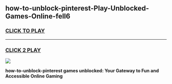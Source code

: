 
## how-to-unblock-pinterest-Play-Unblocked-Games-Online-fell6
<h3>
<a href="https://premium76.site?title=how-to-unblock-pinterest&ref=25A">CLICK TO PLAY</a></h3>
<hr>

<h3>
<a href="https://premium76.site?title=how-to-unblock-pinterest&ref=25A">CLICK 2 PLAY</a>
  
</h3>

<a href="https://premium76.site?title=how-to-unblock-pinterest&ref=25A"><img src="https://clearcache.store/games.png"></a>


**how-to-unblock-pinterest games unblocked: Your Gateway to Fun and Accessible Online Gaming**
